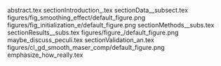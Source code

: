 abstract.tex
sectionIntroduction_.tex
sectionData__subsect.tex
figures/fig_smoothing_effect/default_figure.png
figures/fig_initialization_e/default_figure.png
sectionMethods__subs.tex
sectionResults__subs.tex
figures/figure_/default_figure.png
maybe_discuss_peculi.tex
sectionValidation_an.tex
figures/cl_gd_smooth_maser_comp/default_figure.png
emphasize_how_really.tex
